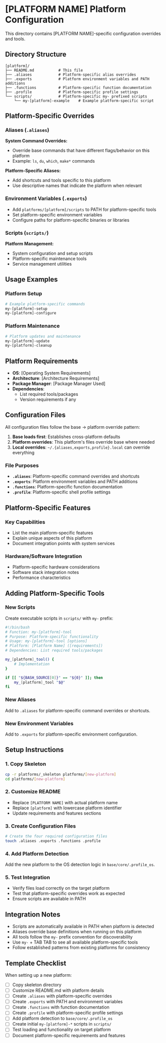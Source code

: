 # [PLATFORM NAME] Platform Configuration

This directory contains [PLATFORM NAME]-specific configuration overrides and tools.

## Directory Structure

```
[platform]/
├── README.md           # This file
├── .aliases            # Platform-specific alias overrides
├── .exports            # Platform environment variables and PATH additions
├── .functions          # Platform-specific function documentation
├── .profile            # Platform-specific profile settings
└── scripts/            # Platform-specific my- prefixed scripts
    └── my-[platform]-example    # Example platform-specific script
```

## Platform-Specific Overrides

### Aliases (`.aliases`)

**System Command Overrides:**
- Override base commands that have different flags/behavior on this platform
- Example: `ls`, `du`, `which`, `make*` commands

**Platform-Specific Aliases:**
- Add shortcuts and tools specific to this platform
- Use descriptive names that indicate the platform when relevant

### Environment Variables (`.exports`)

- Add `platforms/[platform]/scripts` to PATH for platform-specific tools
- Set platform-specific environment variables
- Configure paths for platform-specific binaries or libraries

### Scripts (`scripts/`)

**Platform Management:**
- System configuration and setup scripts
- Platform-specific maintenance tools
- Service management utilities

## Usage Examples

### Platform Setup
```bash
# Example platform-specific commands
my-[platform]-setup
my-[platform]-configure
```

### Platform Maintenance
```bash
# Platform updates and maintenance
my-[platform]-update
my-[platform]-cleanup
```

## Platform Requirements

- **OS**: [Operating System Requirements]
- **Architecture**: [Architecture Requirements]
- **Package Manager**: [Package Manager Used]
- **Dependencies**: 
  - List required tools/packages
  - Version requirements if any

## Configuration Files

All configuration files follow the base → platform override pattern:

1. **Base loads first**: Establishes cross-platform defaults
2. **Platform overrides**: This platform's files override base where needed
3. **Local overrides**: `~/.{aliases,exports,profile}.local` can override everything

### File Purposes

- **`.aliases`**: Platform-specific command overrides and shortcuts
- **`.exports`**: Platform environment variables and PATH additions
- **`.functions`**: Platform-specific function documentation
- **`.profile`**: Platform-specific shell profile settings

## Platform-Specific Features

### Key Capabilities
- List the main platform-specific features
- Explain unique aspects of this platform
- Document integration points with system services

### Hardware/Software Integration
- Platform-specific hardware considerations
- Software stack integration notes
- Performance characteristics

## Adding Platform-Specific Tools

### New Scripts
Create executable scripts in `scripts/` with `my-` prefix:

```bash
#!/bin/bash
# Function: my-[platform]-tool
# Purpose: Platform-specific functionality
# Usage: my-[platform]-tool [options]
# Platform: [Platform Name] ([requirements])
# Dependencies: List required tools/packages

my_[platform]_tool() {
    # Implementation
}

if [[ "${BASH_SOURCE[0]}" == "${0}" ]]; then
    my_[platform]_tool "$@"
fi
```

### New Aliases
Add to `.aliases` for platform-specific command overrides or shortcuts.

### New Environment Variables
Add to `.exports` for platform-specific environment configuration.

## Setup Instructions

### 1. Copy Skeleton
```bash
cp -r platforms/_skeleton platforms/[new-platform]
cd platforms/[new-platform]
```

### 2. Customize README
- Replace `[PLATFORM NAME]` with actual platform name
- Replace `[platform]` with lowercase platform identifier
- Update requirements and features sections

### 3. Create Configuration Files
```bash
# Create the four required configuration files
touch .aliases .exports .functions .profile
```

### 4. Add Platform Detection
Add the new platform to the OS detection logic in `base/core/.profile_os`.

### 5. Test Integration
- Verify files load correctly on the target platform
- Test that platform-specific overrides work as expected
- Ensure scripts are available in PATH

## Integration Notes

- Scripts are automatically available in PATH when platform is detected
- Aliases override base definitions when running on this platform
- All tools follow the `my-` prefix convention for discoverability
- Use `my-` + TAB TAB to see all available platform-specific tools
- Follow established patterns from existing platforms for consistency

## Template Checklist

When setting up a new platform:

- [ ] Copy skeleton directory
- [ ] Customize README.md with platform details
- [ ] Create `.aliases` with platform-specific overrides
- [ ] Create `.exports` with PATH and environment variables
- [ ] Create `.functions` with function documentation
- [ ] Create `.profile` with platform-specific profile settings
- [ ] Add platform detection to `base/core/.profile_os`
- [ ] Create initial `my-[platform]-*` scripts in `scripts/`
- [ ] Test loading and functionality on target platform
- [ ] Document platform-specific requirements and features